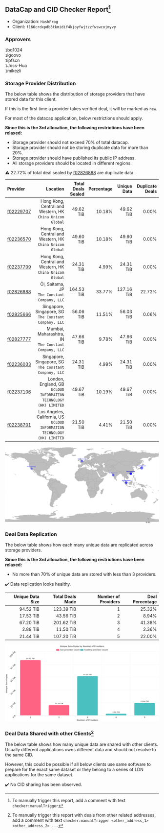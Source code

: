 ## DataCap and CID Checker Report[^1]
 - Organization: `HashFrog`
 - Client: `f166crdxpdb3tkmidif4kjoyfwjtzzfwswcojmyvy`
### Approvers
`1`bq1024<br/>`1`igoovo<br/>`1`ipfscn<br/>`1`Joss-Hua<br/>`1`mikezli


### Storage Provider Distribution
The below table shows the distribution of storage providers that have stored data for this client.

If this is the first time a provider takes verified deal, it will be marked as `new`.

For most of the datacap application, below restrictions should apply.

**Since this is the 3rd allocation, the following restrictions have been relaxed:**
 - Storage provider should not exceed 70% of total datacap.
 - Storage provider should not be storing duplicate data for more than 20%.
 - Storage provider should have published its public IP address.
 - All storage providers should be located in different regions.

⚠️ 22.72% of total deal sealed by [f02826888](https://filfox.info/en/address/f02826888) are duplicate data.

| Provider                                              |                                                                     Location | Total Deals Sealed | Percentage | Unique Data | Duplicate Deals |
| :---------------------------------------------------- | ---------------------------------------------------------------------------: | -----------------: | ---------: | ----------: | --------------: |
| [f02229707](https://filfox.info/en/address/f02229707) |                 Hong Kong, Central and Western, HK<br/>`China Unicom Global` |          49.62 TiB |     10.18% |   49.62 TiB |           0.00% |
| [f02236570](https://filfox.info/en/address/f02236570) |                 Hong Kong, Central and Western, HK<br/>`China Unicom Global` |          49.60 TiB |     10.18% |   49.60 TiB |           0.00% |
| [f02237709](https://filfox.info/en/address/f02237709) |                 Hong Kong, Central and Western, HK<br/>`China Unicom Global` |          24.31 TiB |      4.99% |   24.31 TiB |           0.00% |
| [f02826888](https://filfox.info/en/address/f02826888) |                              Ōi, Saitama, JP<br/>`The Constant Company, LLC` |         164.53 TiB |     33.77% |  127.16 TiB |          22.72% |
| [f02825666](https://filfox.info/en/address/f02825666) |                     Singapore, Singapore, SG<br/>`The Constant Company, LLC` |          56.06 TiB |     11.51% |   56.03 TiB |           0.06% |
| [f02827777](https://filfox.info/en/address/f02827777) |                      Mumbai, Maharashtra, IN<br/>`The Constant Company, LLC` |          47.66 TiB |      9.78% |   47.66 TiB |           0.00% |
| [f02236033](https://filfox.info/en/address/f02236033) |                     Singapore, Singapore, SG<br/>`The Constant Company, LLC` |          24.31 TiB |      4.99% |   24.31 TiB |           0.00% |
| [f02237106](https://filfox.info/en/address/f02237106) |         London, England, GB<br/>`UCLOUD INFORMATION TECHNOLOGY (HK) LIMITED` |          49.67 TiB |     10.19% |   49.67 TiB |           0.00% |
| [f02238701](https://filfox.info/en/address/f02238701) | Los Angeles, California, US<br/>`UCLOUD INFORMATION TECHNOLOGY (HK) LIMITED` |          21.50 TiB |      4.41% |   21.50 TiB |           0.00% |

<img src="https://raw.githubusercontent.com/data-preservation-programs/filplus-checker-assets/main/filecoin-project/filecoin-plus-large-datasets/issues/1995/1703486966244.png"/>

### Deal Data Replication
The below table shows how each many unique data are replicated across storage providers.


**Since this is the 3rd allocation, the following restrictions have been relaxed:**
- No more than 70% of unique data are stored with less than 3 providers.

✔️ Data replication looks healthy.

| Unique Data Size | Total Deals Made | Number of Providers | Deal Percentage |
| ---------------: | ---------------: | ------------------: | --------------: |
|        94.52 TiB |       123.39 TiB |                   1 |          25.32% |
|        17.53 TiB |        43.56 TiB |                   2 |           8.94% |
|        67.20 TiB |       201.62 TiB |                   3 |          41.38% |
|         2.88 TiB |        11.50 TiB |                   4 |           2.36% |
|        21.44 TiB |       107.20 TiB |                   5 |          22.00% |

<img src="https://raw.githubusercontent.com/data-preservation-programs/filplus-checker-assets/main/filecoin-project/filecoin-plus-large-datasets/issues/1995/1703486966961.png"/>

### Deal Data Shared with other Clients[^3]
The below table shows how many unique data are shared with other clients.
Usually different applications owns different data and should not resolve to the same CID.

However, this could be possible if all below clients use same software to prepare for the exact same dataset or they belong to a series of LDN applications for the same dataset.

✔️ No CID sharing has been observed.

[^1]: To manually trigger this report, add a comment with text `checker:manualTrigger`

[^2]: Deals from those addresses are combined into this report as they are specified with `checker:manualTrigger`

[^3]: To manually trigger this report with deals from other related addresses, add a comment with text `checker:manualTrigger <other_address_1> <other_address_2> ...`
